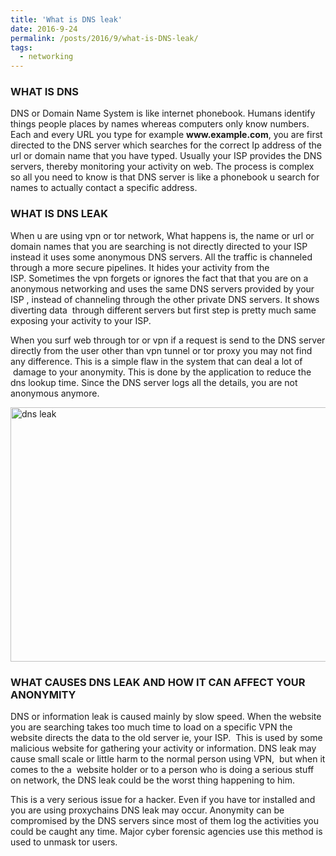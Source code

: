 ```yaml
---
title: 'What is DNS leak'
date: 2016-9-24
permalink: /posts/2016/9/what-is-DNS-leak/
tags:
  - networking
---
```

<h3 style="text-align: left;">WHAT IS DNS</h3>
<p>DNS or Domain Name System is like internet phonebook. Humans identify things people places by names whereas computers only know numbers. Each and every URL you type for example <strong>www.example.com</strong>, you are first directed to the DNS server which searches for the correct Ip address of the url or domain name that you have typed. Usually your ISP provides the DNS servers, thereby monitoring your activity on web. The process is complex so all you need to know is that DNS server is like a phonebook u search for names to actually contact a specific address.</p>

<h3 style="text-align: left;">WHAT IS DNS LEAK</h3>
<p>When u are using vpn or tor network, What happens is, the name or url or domain names that you are searching is not directly directed to your ISP instead it uses some anonymous DNS servers. All the traffic is channeled through a more secure pipelines. It hides your activity from the ISP. Sometimes the vpn forgets or ignores the fact that that you are on a anonymous networking and uses the same DNS servers provided by your ISP , instead of channeling through the other private DNS servers. It shows diverting data  through different servers but first step is pretty much same exposing your activity to your ISP.</p>
<p>When you surf web through tor or vpn if a request is send to the DNS server directly from the user other than vpn tunnel or tor proxy you may not find any difference. This is a simple flaw in the system that can deal a lot of  damage to your anonymity. This is done by the application to reduce the dns lookup time. Since the DNS server logs all the details, you are not anonymous anymore.</p>
<a href="http://khromozome.files.wordpress.com/2016/09/what-is-a-dns-leak2.jpg"><img class="aligncenter wp-image-597" src="http://khromozome.files.wordpress.com/2016/09/what-is-a-dns-leak2.jpg" alt="dns leak" width="700" height="407" /></a>
<h3 style="text-align: justify;"></h3>
<h3 style="text-align: left;">WHAT CAUSES DNS LEAK AND HOW IT CAN AFFECT YOUR ANONYMITY</h3>
<p>DNS or information leak is caused mainly by slow speed. When the website you are searching takes too much time to load on a specific VPN the website directs the data to the old server ie, your ISP.  This is used by some malicious website for gathering your activity or information. DNS leak may cause small scale or little harm to the normal person using VPN,  but when it comes to the a  website holder or to a person who is doing a serious stuff on network, the DNS leak could be the worst thing happening to him.</p>
<p>This is a very serious issue for a hacker. Even if you have tor installed and you are using proxychains DNS leak may occur. Anonymity can be compromised by the DNS servers since most of them log the activities you could be caught any time. Major cyber forensic agencies use this method is used to unmask tor users.</p>
